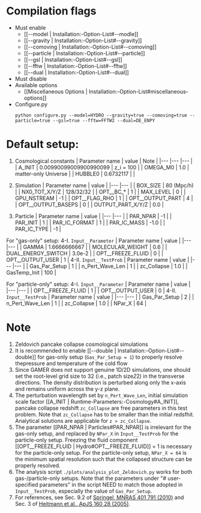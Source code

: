 # Compilation flags
- Must enable
   - [[--model | Installation:-Option-List#--modle]]
   - [[--gravity | Installation:-Option-List#--gravity]]
   - [[--comoving | Installation:-Option-List#--comoving]]
   - [[--particle | Installation:-Option-List#--particle]]
   - [[--gsl | Installation:-Option-List#--gsl]]
   - [[--fftw | Installation:-Option-List#--fftw]]
   - [[--dual | Installation:-Option-List#--dual]]
- Must disable
- Available options
   - [[Miscellaneous Options | Installation:-Option-List#miscellaneous-options]]
- Configure.py
   ```
   python configure.py --model=HYDRO --gravity=true --comoving=true --particle=true --gsl=true --fftw=FFTW2 --dual=DE_ENPY
   ```


# Default setup:
1. Cosmological constants
   | Parameter name | value                  | Note |
   |---             |---                     |--- |
   | A_INIT         | 0.00990099009900990099 | z_i = 100 |
   | OMEGA_M0       | 1.0                    | matter-only Universe |
   | HUBBLE0        | 0.6732117              |  |

2. Simulation
   | Parameter name     | value       |
   |---                 |---          |
   | BOX_SIZE           |  80 (Mpc/h) |
   | NX0_TOT_X/Y/Z      |  128/32/32  |
   | OPT__BC_*          |  1          |
   | MAX_LEVEL          |  0          |
   | GPU_NSTREAM        | -1          |
   | OPT__FLAG_RHO      |  1          |
   | OPT__OUTPUT_PART   |  4          |
   | OPT__OUTPUT_BASEPS |  0          |
   | OUTPUT_PART_X/Y/Z  |  0.0        |

3. Particle
   | Parameter name  | value |
   |---              |---    |
   | PAR_NPAR        | -1    |
   | PAR_INIT        | 1     |
   | PAR_IC_FORMAT   | 1     |
   | PAR_IC_MASS     | -1.0  |
   | PAR_IC_TYPE     | -1    |

For "gas-only" setup:
4-I. `Input__Parameter`
   | Parameter name     | value        |
   |---                 |---           |
   | GAMMA              | 1.6666666667 |
   | MOLECULAR_WEIGHT   | 0.6          |
   | DUAL_ENERGY_SWITCH | 3.0e-2       |
   | OPT__FREEZE_FLUID  | 0            |
   | OPT__OUTPUT_USER   | 1            |
4-II. `Input__TestProb`
   | Parameter name  | value |
   |---              |---    |
   | Gas_Par_Setup   | 1     |
   | n_Pert_Wave_Len | 1     |
   | zc_Collapse     | 1.0   |
   | GasTemp_Init    | 100   |

For "particle-only" setup:
4-I. `Input__Parameter`
   | Parameter name    | value |
   |---                |---    |
   | OPT__FREEZE_FLUID | 1     |
   | OPT__OUTPUT_USER  | 0     |
4-II. `Input__TestProb`
   | Parameter name  | value |
   |---              |---    |
   | Gas_Par_Setup   | 2     |
   | n_Pert_Wave_Len | 1     |
   | zc_Collapse     | 1.0   |
   | NPar_X          | 64    |


# Note
1. Zeldovich pancake collapse cosmological simulations
2. It is recommended to enable [[--double | Installation:-Option-List#--double]] for gas-only setup
   (`Gas_Par_Setup = 1`) to properly resolve thepressure and temperature of the cold flow
3. Since GAMER does not support genuine 1D/2D simulations, one should set the root-level grid size to 32
   (i.e., patch size*2*2) in the transverse directions. The density distribution is perturbed along only
   the x-axis and remains uniform across the y-z plane.
4. The perturbation wavelength set by `n_Pert_Wave_Len`, initial simulation scale factor
   [[A_INIT | Runtime-Parameters:-Cosmology#A_INIT]], pancake collapse redshift `zc_Collapse` are free
   parameters in this test problem. Note that `zc_Collapse` has to be smaller than the initial redsfhit.
   Analytical solutions are applicable for `z > zc_Collapse`.
5. The parameter [[PAR_NPAR | Particles#PAR_NPAR]] is irrelevant for the gas-only setup, and replaced by
   `NPar_X` in `Input__TestProb` for the particle-only setup. Freezing the fluid component
   [[OPT__FREEZE_FLUID | Hydro#OPT__FREEZE_FLUID]] = 1 is necessary for the particle-only setup. For the
   particle-only setup, `NPar_X = 64` is the minimum spatial resolution such that the collapsed structure
   can be properly resolved.
6. The analysis script `./plots/analysis_plot_Zeldovich.py` works for both gas-/particle-only setups. Note
   that the parameters under "# user-specified parameters" in the script NEED to match those adopted in
   `Input__TestProb`, especially the value of `Gas_Par_Setup`.
7. For references, see Sec. 9.2 of [Springel, MNRAS 401 791 (2010)](https://doi.org/10.1111/j.1365-2966.2009.15715.x)
   and Sec. 3 of [Heitmann et al., ApJS 160 28 (2005)](https://dx.doi.org/10.1086/432646).
